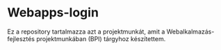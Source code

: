 # Webapps-login
Ez a repository tartalmazza azt a projektmunkát, amit a Webalkalmazás-fejlesztés projektmunkában (BPI) tárgyhoz készítettem.

